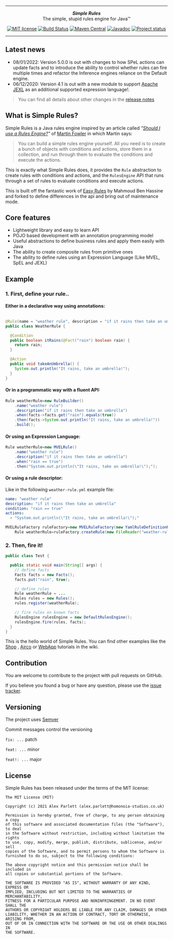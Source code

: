***

<div align="center">
    <b><em>Simple Rules</em></b><br>
    The simple, stupid rules engine for Java&trade;
</div>

<div align="center">

[![MIT license](http://img.shields.io/badge/license-MIT-brightgreen.svg?style=flat)](http://opensource.org/licenses/MIT)
[![Build Status](https://github.com/alexparlett/simple-rules/actions/workflows/build.yml/badge.svg?branch=master)](https://github.com/alexparlett/simple-rules/actions/workflows/build.yml)
[![Maven Central](https://maven-badges.herokuapp.com/maven-central/org.homonoia/simple-rules-core/badge.svg?style=flat)](http://search.maven.org/#artifactdetails|org.homonoia|simple-rules-core|4.1.0|)
[![Javadoc](https://www.javadoc.io/badge/io.homonoia/simple-rules-core.svg)](http://www.javadoc.io/doc/io.homonoia/simple-rules-core)
[![Project status](https://img.shields.io/badge/Project%20status-Active-brightgreen)](https://img.shields.io/badge/Project%20status-Active-brightgreen)

</div>

***

## Latest news

* 08/01/2022: Version 5.0.0 is out with changes to how SPeL actions can update facts and to introduce the ability to 
  control whether rules can fire multiple times and refactor the Inference engines reliance on the Default engine.
* 06/12/2020: Version 4.1 is out with a new module to
  support [Apache JEXL](https://commons.apache.org/proper/commons-jexl/) as an additional supported
  expression language!.

> You can find all details about other changes in the [release notes](https://github.com/alexparlett/simple-rules/releases)

## What is Simple Rules?

Simple Rules is a Java rules engine inspired by an article
called *"[Should I use a Rules Engine?](http://martinfowler.com/bliki/RulesEngine.html)"*
of [Martin Fowler](http://martinfowler.com/) in which Martin says:

> You can build a simple rules engine yourself. All you need is to create a bunch of objects with conditions and actions, store them in a collection, and run through them to evaluate the conditions and execute the actions.

This is exactly what Simple Rules does, it provides the `Rule` abstraction to create rules with
conditions and actions, and the `RulesEngine` API that runs through a set of rules to evaluate
conditions and execute actions.

This is built off the fantastic work of [Easy Rules](https://github.com/j-easy/easy-rules) by
Mahmoud Ben Hassine and forked to define differences in the api and bring out of maintenance mode.

## Core features

* Lightweight library and easy to learn API
* POJO based development with an annotation programming model
* Useful abstractions to define business rules and apply them easily with Java
* The ability to create composite rules from primitive ones
* The ability to define rules using an Expression Language (Like MVEL, SpEL and JEXL)

## Example

### 1. First, define your rule..

#### Either in a declarative way using annotations:

```java

@Rule(name = "weather rule", description = "if it rains then take an umbrella")
public class WeatherRule {

  @Condition
  public boolean itRains(@Fact("rain") boolean rain) {
    return rain;
  }

  @Action
  public void takeAnUmbrella() {
    System.out.println("It rains, take an umbrella!");
  }
}
```

#### Or in a programmatic way with a fluent API:

```java
Rule weatherRule=new RuleBuilder()
    .name("weather rule")
    .description("if it rains then take an umbrella")
    .when(facts->facts.get("rain").equals(true))
    .then(facts->System.out.println("It rains, take an umbrella!"))
    .build();
```

#### Or using an Expression Language:

```java
Rule weatherRule=new MVELRule()
    .name("weather rule")
    .description("if it rains then take an umbrella")
    .when("rain == true")
    .then("System.out.println(\"It rains, take an umbrella!\");");
```

#### Or using a rule descriptor:

Like in the following `weather-rule.yml` example file:

```yaml
name: "weather rule"
description: "if it rains then take an umbrella"
condition: "rain == true"
actions:
  - "System.out.println(\"It rains, take an umbrella!\");"
```

```java
MVELRuleFactory ruleFactory=new MVELRuleFactory(new YamlRuleDefinitionReader());
    Rule weatherRule=ruleFactory.createRule(new FileReader("weather-rule.yml"));
```

### 2. Then, fire it!

```java
public class Test {

  public static void main(String[] args) {
    // define facts
    Facts facts = new Facts();
    facts.put("rain", true);

    // define rules
    Rule weatherRule = ...
    Rules rules = new Rules();
    rules.register(weatherRule);

    // fire rules on known facts
    RulesEngine rulesEngine = new DefaultRulesEngine();
    rulesEngine.fire(rules, facts);
  }
}
```

This is the hello world of Simple Rules. You can find other examples like
the [Shop](https://github.com/alexparlett/simple-rules/wiki/shop)
, [Airco](https://github.com/alexparlett/simple-rules/wiki/air-conditioning)
or [WebApp](https://github.com/alexparlett/simple-rules/wiki/web-app) tutorials in the wiki.

## Contribution

You are welcome to contribute to the project with pull requests on GitHub.

If you believe you found a bug or have any question, please use
the [issue tracker](https://github.com/alexparlett/simple-rules/issues).

## Versioning

The project uses [Semver](https://github.com/jmongard/Git.SemVersioning.Gradle)

Commit messages control the versioning

```fix: ...``` patch

```feat: ...``` minor

```feat!: ...``` major 

## License

Simple Rules has been released under the terms of the MIT license:

```
The MIT License (MIT)

Copyright (c) 2021 Alex Parlett (alex.parlett@homonoia-studios.co.uk)

Permission is hereby granted, free of charge, to any person obtaining a copy
of this software and associated documentation files (the "Software"), to deal
in the Software without restriction, including without limitation the rights
to use, copy, modify, merge, publish, distribute, sublicense, and/or sell
copies of the Software, and to permit persons to whom the Software is
furnished to do so, subject to the following conditions:

The above copyright notice and this permission notice shall be included in
all copies or substantial portions of the Software.

THE SOFTWARE IS PROVIDED "AS IS", WITHOUT WARRANTY OF ANY KIND, EXPRESS OR
IMPLIED, INCLUDING BUT NOT LIMITED TO THE WARRANTIES OF MERCHANTABILITY,
FITNESS FOR A PARTICULAR PURPOSE AND NONINFRINGEMENT. IN NO EVENT SHALL THE
AUTHORS OR COPYRIGHT HOLDERS BE LIABLE FOR ANY CLAIM, DAMAGES OR OTHER
LIABILITY, WHETHER IN AN ACTION OF CONTRACT, TORT OR OTHERWISE, ARISING FROM,
OUT OF OR IN CONNECTION WITH THE SOFTWARE OR THE USE OR OTHER DEALINGS IN
THE SOFTWARE.
```
